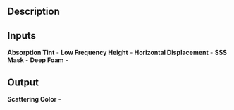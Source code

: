 ## Description

## Inputs
**Absorption Tint** - 
**Low Frequency Height** - 
**Horizontal Displacement** - 
**SSS Mask** - 
**Deep Foam** - 

## Output
**Scattering Color** - 